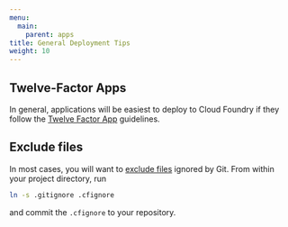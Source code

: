 ```yaml
---
menu:
  main:
    parent: apps
title: General Deployment Tips
weight: 10
---
```


## Twelve-Factor Apps

In general, applications will be easiest to deploy to Cloud Foundry if they follow the [Twelve Factor App](http://12factor.net/) guidelines.

## Exclude files

In most cases, you will want to [exclude files](http://docs.cloudfoundry.org/devguide/deploy-apps/prepare-to-deploy.html#exclude) ignored by Git. From within your project directory, run

```bash
ln -s .gitignore .cfignore
```

and commit the `.cfignore` to your repository.
